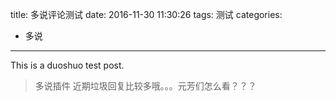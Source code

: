title: 多说评论测试
date: 2016-11-30 11:30:26
tags: 测试
categories: 
- 多说
---

This is a duoshuo test post.


> 多说插件 近期垃圾回复比较多哦。。。元芳们怎么看？？？

